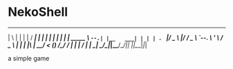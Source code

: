# NekoShell
_   _      _         _____ _          _ _ 
| \ | |    | |       /  ___| |        | | |
|  \| | ___| | _____ \ `--.| |__   ___| | |
| . ` |/ _ \ |/ / _ \ `--. \ '_ \ / _ \ | |
| |\  |  __/   < (_) /\__/ / | | |  __/ | |
\_| \_/\___|_|\_\___/\____/|_| |_|\___|_|_|


a simple game                                       

                                           
